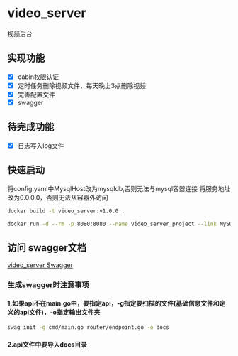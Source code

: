 # video_server
视频后台

## 实现功能
- [x] cabin权限认证
- [x] 定时任务删除视频文件，每天晚上3点删除视频
- [x] 完善配置文件
- [x] swagger

## 待完成功能
- [x] 日志写入log文件

## 快速启动
将config.yaml中MysqlHost改为mysqldb,否则无法与mysql容器连接
将服务地址改为0.0.0.0，否则无法从容器外访问
```bash
docker build -t video_server:v1.0.0 .
```

```bash
docker run -d --rm -p 8080:8080 --name video_server_project --link MySQL:mysqldb video_server:latestv1.0.0
```
## 访问 swagger文档
[video_server Swagger](http://localhost:8080/swagger/index.html#/)

### 生成swagger时注意事项
#### 1.如果api不在main.go中，要指定api，-g指定要扫描的文件(基础信息文件和定义的api文件)，-o指定输出文件夹
```bash
swag init -g cmd/main.go router/endpoint.go -o docs
```
#### 2.api文件中要导入docs目录